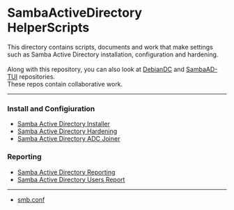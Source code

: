 # SambaActiveDirectory HelperScripts
This directory contains scripts, documents and work that make settings such as Samba Active Directory installation, configuration and hardening. <br>
<br>
Along with this repository, you can also look at [DebianDC](https://github.com/eesmer/DebianDC) and [SambaAD-TUI](https://github.com/eesmer/sambad-tui) repositories. <br>
These repos contain collaborative work. <br>

---

### Install and Configiuration
- [Samba Active Directory Installer](https://github.com/eesmer/DocAndTools/blob/main/SambaActiveDirectory/SambaActiveDirectory-Installer.md)
- [Samba Active Directory Hardening](https://github.com/eesmer/DocAndTools/blob/main/SambaActiveDirectory/SambaActiveDirectory-Hardening.md)
- [Samba Active Directory ADC Joiner](https://github.com/eesmer/DocAndTools/blob/main/SambaActiveDirectory/SambaActiveDirectory-ADC-Joiner.md)
### Reporting
- [Samba Active Directory Reporting](https://github.com/eesmer/DocAndTools/blob/main/SambaActiveDirectory/SambaActiveDirectory-Reporting.md)
- [Samba Active Directory Users Report](https://github.com/eesmer/SambaAD-HelperScripts/blob/master/pages/SambaActiveDirectory-Users-Report.md)

---

- [smb.conf ](https://github.com/eesmer/SambaAD-HelperScripts/blob/master/docs/notes-of-smb-conf.md)
